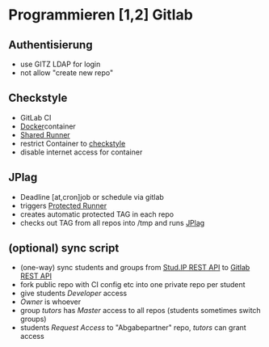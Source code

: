 # Programmieren [1,2] Gitlab

## Authentisierung

- use GITZ LDAP for login
- not allow "create new repo"

## Checkstyle

- GitLab CI
- [Docker](https://docs.gitlab.com/omnibus/docker/README.html)container
- [Shared Runner](https://docs.gitlab.com/ce/ci/runners/README.html)
- restrict Container to [checkstyle](http://checkstyle.sourceforge.net/)
- disable internet access for container
  
## JPlag

- Deadline [at,cron]job or schedule via gitlab
- triggers [Protected Runner](https://docs.gitlab.com/ee/ci/runners/README.html#protected-runners)
- creates automatic protected TAG in each repo
- checks out TAG from all repos into /tmp and runs [JPlag](https://jplag.ipd.kit.edu/)

## (optional) sync script

- (one-way) sync students and groups from [Stud.IP REST API](http://docs.studip.de/develop/Entwickler/RESTAPI) to [Gitlab REST API](https://docs.gitlab.com/ce/api/)
- fork public repo with CI config etc into one private repo per student
- give students *Developer* access
- *Owner* is whoever
- group *tutors* has *Master* access to all repos (students sometimes switch groups)
- students *Request Access* to "Abgabepartner" repo, *tutors* can grant access
